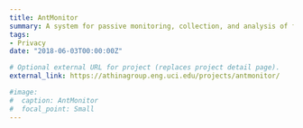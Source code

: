 ```yaml
---
title: AntMonitor
summary: A system for passive monitoring, collection, and analysis of finegrained, large-scale packet measurements from mobile devices.
tags:
- Privacy
date: "2018-06-03T00:00:00Z"

# Optional external URL for project (replaces project detail page).
external_link: https://athinagroup.eng.uci.edu/projects/antmonitor/

#image:
#  caption: AntMonitor
#  focal_point: Small
---
```

